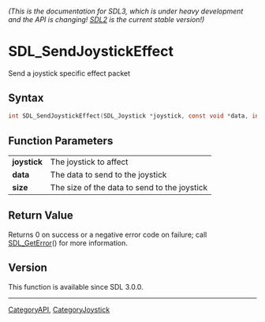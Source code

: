 ###### (This is the documentation for SDL3, which is under heavy development and the API is changing! [SDL2](https://wiki.libsdl.org/SDL2/) is the current stable version!)
# SDL_SendJoystickEffect

Send a joystick specific effect packet 

## Syntax

```c
int SDL_SendJoystickEffect(SDL_Joystick *joystick, const void *data, int size);

```

## Function Parameters

|                  |                                              |
| ---------------- | -------------------------------------------- |
| **joystick**     | The joystick to affect                       |
| **data**         | The data to send to the joystick             |
| **size**         | The size of the data to send to the joystick |

## Return Value

Returns 0 on success or a negative error code on failure; call
[SDL_GetError](SDL_GetError)() for more information.

## Version

This function is available since SDL 3.0.0.

----
[CategoryAPI](CategoryAPI), [CategoryJoystick](CategoryJoystick)

